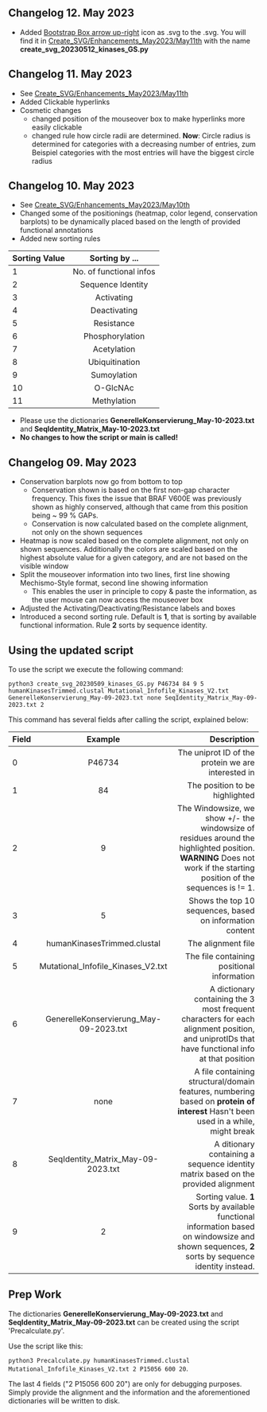 ## Changelog 12. May 2023
- Added [Bootstrap Box arrow up-right](https://icons.getbootstrap.com/icons/box-arrow-up-right/) icon as .svg to the .svg.
You will find it in [Create_SVG/Enhancements_May2023/May11th](https://github.com/russelllab/kinaseResistance/tree/main/Create_SVG/Enhancements_May2023/May11th) with the name **create_svg_20230512_kinases_GS.py**

## Changelog 11. May 2023
- See [Create_SVG/Enhancements_May2023/May11th](https://github.com/russelllab/kinaseResistance/tree/main/Create_SVG/Enhancements_May2023/May11th)
- Added Clickable hyperlinks
- Cosmetic changes 
  - changed position of the mouseover box to make hyperlinks more easily clickable
  - changed rule how circle radii are determined. **Now**: Circle radius is determined for categories with a decreasing number of entries, zum Beispiel categories with the most entries will have the biggest circle radius


## Changelog 10. May 2023
- See [Create_SVG/Enhancements_May2023/May10th](https://github.com/russelllab/kinaseResistance/tree/main/Create_SVG/Enhancements_May2023/May10th)
- Changed some of the positionings (heatmap, color legend, conservation barplots) to be dynamically placed based on the length of provided functional annotations
- Added new sorting rules

| Sorting Value        | Sorting by ...  | 
| ------------- |:-------------:| 
| 1 | No. of functional infos |
| 2 | Sequence Identity |
| 3| Activating |
| 4 |Deactivating  |
| 5 | Resistance |
| 6 |Phosphorylation  |
| 7 | Acetylation |
| 8 | Ubiquitination |
| 9 | Sumoylation |
| 10 | O-GlcNAc |
| 11 |  Methylation|
     
- Please use the dictionaries **GenerelleKonservierung_May-10-2023.txt** and **SeqIdentity_Matrix_May-10-2023.txt**
- **No changes to how the script or main is called!**



## Changelog 09. May 2023
- Conservation barplots now go from bottom to top
  - Conservation shown is based on the first non-gap character frequency. This fixes the issue that BRAF V600E was previously shown as highly conserved, although that came from this position being ~ 99 % GAPs.
  - Conservation is now calculated based on the complete alignment, not only on the shown sequences
- Heatmap is now scaled based on the complete alignment, not only on shown sequences. Additionally the colors are scaled based on the highest absolute value for a given category, and are not based on the visible window
- Split the mouseover information into two lines, first line showing Mechismo-Style format, second line showing information
  - This enables the user in principle to copy & paste the information, as the user mouse can now access the mouseover box
- Adjusted the Activating/Deactivating/Resistance labels and boxes
- Introduced a second sorting rule. Default is **1**, that is sorting by available functional information. Rule **2** sorts by sequence identity.

## Using the updated script

To use the script we execute the following command:

`python3 create_svg_20230509_kinases_GS.py P46734 84 9 5 humanKinasesTrimmed.clustal Mutational_Infofile_Kinases_V2.txt GenerelleKonservierung_May-09-2023.txt none SeqIdentity_Matrix_May-09-2023.txt 2` 

This command has several fields after calling the script, explained below:

| Field        | Example           | Description  |
| ------------- |:-------------:| -----:|
|0     | P46734 | The uniprot ID of the protein we are interested in |
|1     | 84 | The position to be highlighted |
|2     | 9 | The Windowsize, we show +/- the windowsize of residues around the highlighted position. **WARNING** Does not work if the starting position of the sequences is != 1.|
|3      |5 | Shows the top 10 sequences, based on information content|
|4     | humanKinasesTrimmed.clustal | The alignment file |
|5     | Mutational_Infofile_Kinases_V2.txt | The file containing positional information |
|6      |GenerelleKonservierung_May-09-2023.txt|A dictionary containing the 3 most frequent characters for each alignment position, and uniprotIDs that have functional info at that position|
|7     | none | A file containing structural/domain features, numbering based on **protein of interest** Hasn't been used in a while, might break |
|8     |SeqIdentity_Matrix_May-09-2023.txt|A ditionary containing a sequence identity matrix based on the provided alignment|
|9     |2|Sorting value. **1** Sorts by available functional information based on windowsize and shown sequences, **2** sorts by sequence identity instead.




## Prep Work

The dictionaries **GenerelleKonservierung_May-09-2023.txt** and **SeqIdentity_Matrix_May-09-2023.txt** can be created using the script 'Precalculate.py'.
 
Use the script like this:

`python3 Precalculate.py humanKinasesTrimmed.clustal Mutational_Infofile_Kinases_V2.txt 2 P15056 600 20`.

The last 4 fields ("2 P15056 600 20") are only for debugging purposes. Simply provide the alignment and the information and the aforementioned dictionaries will be written to disk.
